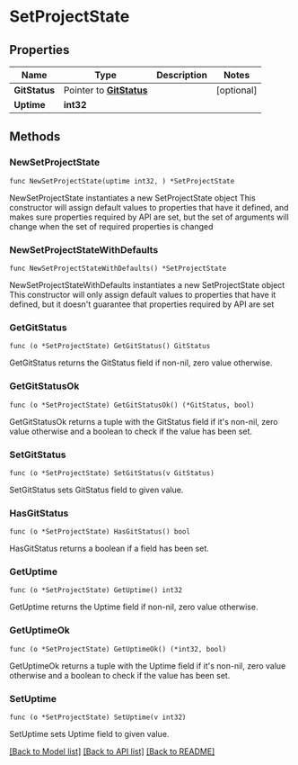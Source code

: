 # SetProjectState

## Properties

Name | Type | Description | Notes
------------ | ------------- | ------------- | -------------
**GitStatus** | Pointer to [**GitStatus**](GitStatus.md) |  | [optional] 
**Uptime** | **int32** |  | 

## Methods

### NewSetProjectState

`func NewSetProjectState(uptime int32, ) *SetProjectState`

NewSetProjectState instantiates a new SetProjectState object
This constructor will assign default values to properties that have it defined,
and makes sure properties required by API are set, but the set of arguments
will change when the set of required properties is changed

### NewSetProjectStateWithDefaults

`func NewSetProjectStateWithDefaults() *SetProjectState`

NewSetProjectStateWithDefaults instantiates a new SetProjectState object
This constructor will only assign default values to properties that have it defined,
but it doesn't guarantee that properties required by API are set

### GetGitStatus

`func (o *SetProjectState) GetGitStatus() GitStatus`

GetGitStatus returns the GitStatus field if non-nil, zero value otherwise.

### GetGitStatusOk

`func (o *SetProjectState) GetGitStatusOk() (*GitStatus, bool)`

GetGitStatusOk returns a tuple with the GitStatus field if it's non-nil, zero value otherwise
and a boolean to check if the value has been set.

### SetGitStatus

`func (o *SetProjectState) SetGitStatus(v GitStatus)`

SetGitStatus sets GitStatus field to given value.

### HasGitStatus

`func (o *SetProjectState) HasGitStatus() bool`

HasGitStatus returns a boolean if a field has been set.

### GetUptime

`func (o *SetProjectState) GetUptime() int32`

GetUptime returns the Uptime field if non-nil, zero value otherwise.

### GetUptimeOk

`func (o *SetProjectState) GetUptimeOk() (*int32, bool)`

GetUptimeOk returns a tuple with the Uptime field if it's non-nil, zero value otherwise
and a boolean to check if the value has been set.

### SetUptime

`func (o *SetProjectState) SetUptime(v int32)`

SetUptime sets Uptime field to given value.



[[Back to Model list]](../README.md#documentation-for-models) [[Back to API list]](../README.md#documentation-for-api-endpoints) [[Back to README]](../README.md)


